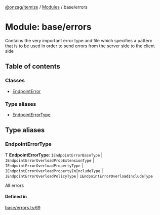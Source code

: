 [@onzag/itemize](../README.md) / [Modules](../modules.md) / base/errors

# Module: base/errors

Contains the very important error type and file
which specifies a pattern that is to be used in order
to send errors from the server side to the client side

## Table of contents

### Classes

- [EndpointError](../classes/base_errors.EndpointError.md)

### Type aliases

- [EndpointErrorType](base_errors.md#endpointerrortype)

## Type aliases

### EndpointErrorType

Ƭ **EndpointErrorType**: `IEndpointErrorBaseType` \| `IEndpointErrorOverloadPropExtensionType` \| `IEndpointErrorOverloadPropertyType` \| `IEndpointErrorOverloadPropertyInIncludeType` \| `IEndpointErrorOverloadPolicyType` \| `IEndpointErrorOverloadIncludeType`

All errors

#### Defined in

[base/errors.ts:69](https://github.com/onzag/itemize/blob/f2db74a5/base/errors.ts#L69)
